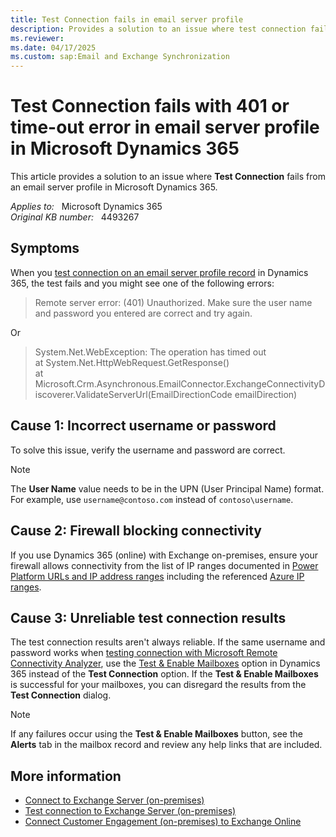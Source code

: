```yaml
---
title: Test Connection fails in email server profile
description: Provides a solution to an issue where test connection fails from an email server profile in Microsoft Dynamics 365.
ms.reviewer: 
ms.date: 04/17/2025
ms.custom: sap:Email and Exchange Synchronization
---
```

# Test Connection fails with 401 or time-out error in email server profile in Microsoft Dynamics 365

This article provides a solution to an issue where **Test Connection** fails from an email server profile in Microsoft Dynamics 365.

_Applies to:_ &nbsp; Microsoft Dynamics 365  
_Original KB number:_ &nbsp; 4493267

## Symptoms

When you [test connection on an email server profile record](/power-platform/admin/connect-exchange-server-on-premises#create-an-email-server-profile) in Dynamics 365, the test fails and you might see one of the following errors:

> Remote server error: (401) Unauthorized. Make sure the user name and password you entered are correct and try again.

Or

> System.Net.WebException: The operation has timed out  
> at System.Net.HttpWebRequest.GetResponse()  
> at Microsoft.Crm.Asynchronous.EmailConnector.ExchangeConnectivityDiscoverer.ValidateServerUrl(EmailDirectionCode emailDirection)

## Cause 1: Incorrect username or password

To solve this issue, verify the username and password are correct.

> [!NOTE]
> The **User Name** value needs to be in the UPN (User Principal Name) format. For example, use `username@contoso.com` instead of `contoso\username`.

## Cause 2: Firewall blocking connectivity

If you use Dynamics 365 (online) with Exchange on-premises, ensure your firewall allows connectivity from the list of IP ranges documented in [Power Platform URLs and IP address ranges](/power-platform/admin/online-requirements#ip-addresses-and-urls) including the referenced [Azure IP ranges](/power-platform/admin/online-requirements#ip-addresses-required).

## Cause 3: Unreliable test connection results

The test connection results aren't always reliable. If the same username and password works when [testing connection with Microsoft Remote Connectivity Analyzer](/power-platform/admin/test-connection-exchange-server-onpremises#test-connection-with-the-microsoft-remote-connectivity-analyzer), use the [Test & Enable Mailboxes](/power-platform/admin/connect-exchange-online#test-the-configuration-of-mailboxes) option in Dynamics 365 instead of the **Test Connection** option. If the **Test & Enable Mailboxes** is successful for your mailboxes, you can disregard the results from the **Test Connection** dialog.

> [!NOTE]
> If any failures occur using the **Test & Enable Mailboxes** button, see the **Alerts** tab in the mailbox record and review any help links that are included.

## More information

- [Connect to Exchange Server (on-premises)](/power-platform/admin/connect-exchange-server-on-premises)
- [Test connection to Exchange Server (on-premises)](/power-platform/admin/test-connection-exchange-server-onpremises)
- [Connect Customer Engagement (on-premises) to Exchange Online](/dynamics365/customerengagement/on-premises/admin/connect-dynamics-365-on-premises-exchange-online)
